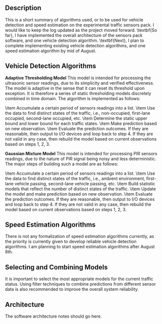 ## Description
This is a short summary of algorithms used, or to be used for vehicle detection and speed estimation on the experimental traffic sensors pack. I would like to keep the log updated as the project moved forward. \textbf{So far}, I have implemented the overall architecture of the sensors pack software, and one vehicle detection algorithm. \textbf{Next}, I plan to complete implementing existing vehicle detection algorithms, and one speed estimation algorithm by mid of August.

## Vehicle Detection Algorithms

**Adaptive Thresholding Model**
This model is intended for processing the ultrasonic sensor readings, due to its simplicity and verified effectiveness. The model is adaptive in the sense that it can reset its threshold upon exception. It is therefore a series of static thresholding models discretely combined in time domain. The algorithm is implemented as follows:

\item Accumulate a certain period of sensors readings into a list.
\item Use the data to find distinct states of the traffic, i.e., non-occupied, first-lane occupied, second-lane occupied, etc.
\item Determine the static upper bound and lower bound for each traffic states.
\item Make prediction based on new observation.
\item Evaluate the prediction outcomes. If they are reasonable, then output to I/O devices and loop back to step 4. If they are not valid in any case, then rebuild the model based on current observations based on steps 1, 2, 3.


**Gaussian Mixture Model**
This model is intended for processing PIR sensors readings, due to the nature of PIR signal being noisy and less deterministic. The major steps of building such a model are as follows:

\item Accumulate a certain period of sensors readings into a list. 
\item Use the data to find distinct states of the traffic, i.e., ambient environment, first-lane vehicle passing, second-lane vehicle passing, etc.
\item Build statistic models that reflect the number of distinct states of the traffic.
\item Update the model and make prediction based on new observation.
\item Evaluate the prediction outcomes. If they are reasonable, then output to I/O devices and loop back to step 4. If they are not valid in any case, then rebuild the model based on current observations based on steps 1, 2, 3.

## Speed Estimation Algorithms
There is not any formalization of speed estimation algorithms currently, as the priority is currently given to develop reliable vehicle detection algorithms. I am planning to start speed estimation algorithms after August 8th.

## Selecting and Combining Models
It is important to select the most appropriate models for the current traffic status. Using filter techniques to combine predictions from different sensor data is also recommended to improve the overall system reliability.

## Architecture
The software architecture notes should go here.
